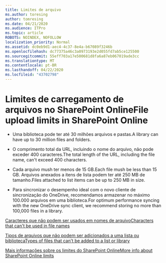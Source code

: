 ```yaml
---
title: Limites de arquivo
ms.author: toresing
author: tomresing
ms.date: 04/21/2020
ms.audience: ITPro
ms.topic: article
ROBOTS: NOINDEX, NOFOLLOW
localization_priority: Normal
ms.assetid: dc0eb9d1-aec4-4c37-8e4a-b67089f3246b
ms.openlocfilehash: dc77375a46c3a0973193e2d055fd7ab5ce125500
ms.sourcegitcommit: 55eff703a17e500681d8fa6a87eb067019ade3cc
ms.translationtype: MT
ms.contentlocale: pt-BR
ms.lasthandoff: 04/22/2020
ms.locfileid: "43702798"
---
```

# <a name="file-upload-limits-in-sharepoint-online"></a><span data-ttu-id="0a87c-102">Limites de carregamento de arquivos no SharePoint Online</span><span class="sxs-lookup"><span data-stu-id="0a87c-102">File upload limits in SharePoint Online</span></span>

- <span data-ttu-id="0a87c-103">Uma biblioteca pode ter até 30 milhões arquivos e pastas.</span><span class="sxs-lookup"><span data-stu-id="0a87c-103">A library can have up to 30 million files and folders.</span></span>
    
- <span data-ttu-id="0a87c-104">O comprimento total da URL, incluindo o nome do arquivo, não pode exceder 400 caracteres.</span><span class="sxs-lookup"><span data-stu-id="0a87c-104">The total length of the URL, including the file name, can't exceed 400 characters.</span></span>
    
- <span data-ttu-id="0a87c-105">Cada arquivo mush ter menos de 15 GB.</span><span class="sxs-lookup"><span data-stu-id="0a87c-105">Each file mush be less than 15 GB.</span></span> <span data-ttu-id="0a87c-106">Arquivos anexados a itens de lista podem ter até 250 MB de tamanho.</span><span class="sxs-lookup"><span data-stu-id="0a87c-106">Files attached to list items can be up to 250 MB in size.</span></span>
    
- <span data-ttu-id="0a87c-107">Para sincronizar o desempenho ideal com o novo cliente de sincronização do OneDrive, recomendamos armazenar no máximo 100.000 arquivos em uma biblioteca.</span><span class="sxs-lookup"><span data-stu-id="0a87c-107">For optimum performance syncing with the new OneDrive sync client, we recommend storing no more than 100,000 files in a library.</span></span> 
    
[<span data-ttu-id="0a87c-108">Caracteres que não podem ser usados em nomes de arquivo</span><span class="sxs-lookup"><span data-stu-id="0a87c-108">Characters that can't be used in file names</span></span>](https://go.microsoft.com/fwlink/?linkid=866430)
  
[<span data-ttu-id="0a87c-109">Tipos de arquivos que não podem ser adicionados a uma lista ou biblioteca</span><span class="sxs-lookup"><span data-stu-id="0a87c-109">Types of files that can't be added to a list or library</span></span>](https://go.microsoft.com/fwlink/?linkid=273757)
  
[<span data-ttu-id="0a87c-110">Mais informações sobre os limites do SharePoint Online</span><span class="sxs-lookup"><span data-stu-id="0a87c-110">More info about SharePoint Online limits</span></span>](https://go.microsoft.com/fwlink/?linkid=271273)
  

